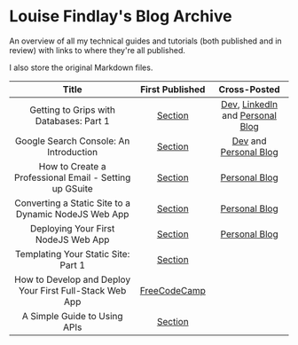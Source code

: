 # Louise Findlay's Blog Archive

An overview of all my technical guides and tutorials (both published and in review) with links to where they're all published.

I also store the original Markdown files.

|                          Title                         | First Published                                                                            | Cross-Posted                                                                                                                                                                                                                     |
|:------------------------------------------------------:| :----------------------------------------------------------------------------------------: | :------------------------------------------------------------------------------------------------------------------------------------------------------------------------------------------------------------------------------: |
| Getting to Grips with Databases: Part 1                | [Section](https://www.section.io/engineering-education/working-with-databases-part1)       | [Dev](https://dev.to/louisefindlay23/getting-to-grips-with-databases-part-1-creating-your-first-database-36pp), [LinkedIn](https://www.linkedin.com/pulse/getting-grips-databases-part-1-creating-your-first-database-louise) and [Personal Blog](https://louisefindlay.com/blog/getting-to-grips-with-databases-part1) |
| Google Search Console: An Introduction                 | [Section](https://www.section.io/engineering-education/google-search-console-introduction) | [Dev](https://dev.to/louisefindlay23/google-search-console-an-introduction-1c4e) and [Personal Blog](https://louisefindlay.com/blog/google-search-console-introduction)                                                                                                                                               
| How to Create a Professional Email - Setting up GSuite | [Section](https://www.section.io/engineering-education/creating-professional-email)        | [Personal Blog](https://louisefindlay.com/blog/creating-a-professional-email)
| Converting a Static Site to a Dynamic NodeJS Web App   | [Section](https://www.section.io/engineering-education/static-site-dynamic-nodejs-web-app) | [Personal Blog](https://louisefindlay.com/blog/static-site-to-nodejs-web-app)
| Deploying Your First NodeJS Web App                    | [Section](https://www.section.io/engineering-education/deploying-nodejs-web-app)           | [Personal Blog](https://louisefindlay.com/blog/deploying-nodejs-web-app)                                                                                                                                                                                                                                 
| Templating Your Static Site: Part 1                    | [Section](https://www.section.io/engineering-education/templating-your-static-site)                                                                                 
| How to Develop and Deploy Your First Full-Stack Web App | [FreeCodeCamp](https://www.freecodecamp.org/news/develop-deploy-first-fullstack-web-app)
| A Simple Guide to Using APIs                           | [Section](https://www.section.io/engineering-education/simple-guide-to-using-apis-nodejs)                                                                            |
